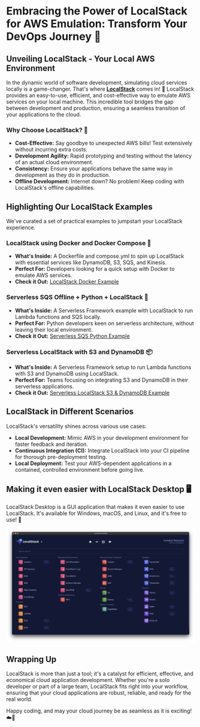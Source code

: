 # Embracing the Power of LocalStack for AWS Emulation: Transform Your DevOps Journey 🚀

## Unveiling LocalStack - Your Local AWS Environment

In the dynamic world of software development, simulating cloud services locally is a game-changer. That's where [**LocalStack**](https://www.localstack.cloud/) comes in! 🌟 LocalStack provides an easy-to-use, efficient, and cost-effective way to emulate AWS services on your local machine. This incredible tool bridges the gap between development and production, ensuring a seamless transition of your applications to the cloud.

### Why Choose LocalStack? 🤔

- **Cost-Effective:** Say goodbye to unexpected AWS bills! Test extensively without incurring extra costs.
- **Development Agility:** Rapid prototyping and testing without the latency of an actual cloud environment.
- **Consistency:** Ensure your applications behave the same way in development as they do in production.
- **Offline Development:** Internet down? No problem! Keep coding with LocalStack's offline capabilities.

## Highlighting Our LocalStack Examples

We've curated a set of practical examples to jumpstart your LocalStack experience.

### LocalStack using Docker and Docker Compose 🐳

- **What's Inside:** A Dockerfile and compose.yml to spin up LocalStack with essential services like DynamoDB, S3, SQS, and Kinesis.
- **Perfect For:** Developers looking for a quick setup with Docker to emulate AWS services.
- **Check it Out:** [LocalStack Docker Example](https://github.com/nanlabs/devops-reference/tree/main/examples/compose-localstack/)

### Serverless SQS Offline + Python + LocalStack 🐍

- **What's Inside:** A Serverless Framework example with LocalStack to run Lambda functions and SQS locally.
- **Perfect For:** Python developers keen on serverless architecture, without leaving their local environment.
- **Check it Out:** [Serverless SQS Python Example](https://github.com/nanlabs/devops-reference/tree/main/examples/serverless-sqs-python/)

### Serverless LocalStack with S3 and DynamoDB 📦

- **What's Inside:** A Serverless Framework setup to run Lambda functions with S3 and DynamoDB using LocalStack.
- **Perfect For:** Teams focusing on integrating S3 and DynamoDB in their serverless applications.
- **Check it Out:** [Serverless LocalStack S3 & DynamoDB Example](https://github.com/nanlabs/devops-reference/tree/main/examples/serverless-localstack-with-s3-and-dynamodb/)

## LocalStack in Different Scenarios

LocalStack's versatility shines across various use cases:

- **Local Development:** Mimic AWS in your development environment for faster feedback and iteration.
- **Continuous Integration (CI):** Integrate LocalStack into your CI pipeline for thorough pre-deployment testing.
- **Local Deployment:** Test your AWS-dependent applications in a contained, controlled environment before going live.

## Making it even easier with LocalStack Desktop 🖥️

LocalStack Desktop is a GUI application that makes it even easier to use LocalStack. It's available for Windows, macOS, and Linux, and it's free to use! 🎉

![LocalStack Desktop](./localstack-desktop-resource-browser.png)

## Wrapping Up

LocalStack is more than just a tool; it's a catalyst for efficient, effective, and economical cloud application development. Whether you're a solo developer or part of a large team, LocalStack fits right into your workflow, ensuring that your cloud applications are robust, reliable, and ready for the real world.

Happy coding, and may your cloud journey be as seamless as it is exciting! ☁️🚀
